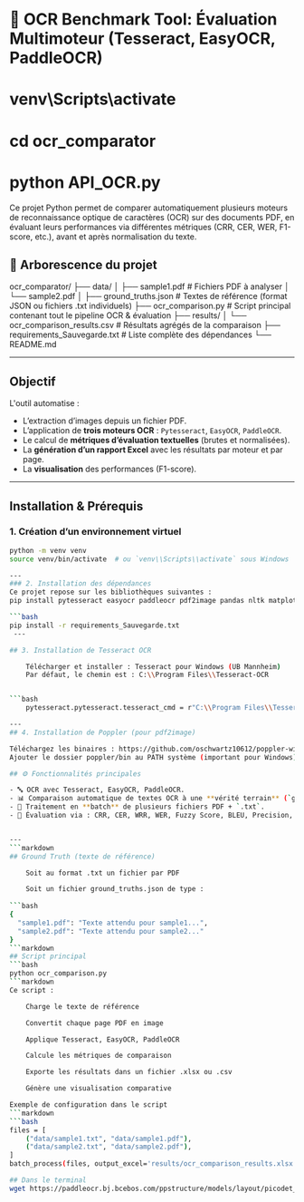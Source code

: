 
# 🔎 OCR Benchmark Tool: Évaluation Multimoteur (Tesseract, EasyOCR, PaddleOCR)

# venv\Scripts\activate
# cd ocr_comparator
# python API_OCR.py
Ce projet Python permet de comparer automatiquement plusieurs moteurs de reconnaissance optique de caractères (OCR) sur des documents PDF, en évaluant leurs performances via différentes métriques (CRR, CER, WER, F1-score, etc.), avant et après normalisation du texte.

## 📂 Arborescence du projet

ocr_comparator/
├── data/
│ ├── sample1.pdf # Fichiers PDF à analyser
│ └── sample2.pdf
│
├── ground_truths.json # Textes de référence (format JSON ou fichiers .txt individuels)
├── ocr_comparison.py # Script principal contenant tout le pipeline OCR & évaluation
├── results/
│ └── ocr_comparison_results.csv # Résultats agrégés de la comparaison
├── requirements_Sauvegarde.txt # Liste complète des dépendances
└── README.md


  
--- 
## Objectif

L'outil automatise :

- L’extraction d’images depuis un fichier PDF.
- L’application de **trois moteurs OCR** : `Pytesseract`, `EasyOCR`, `PaddleOCR`.
- Le calcul de **métriques d’évaluation textuelles** (brutes et normalisées).
- La **génération d’un rapport Excel** avec les résultats par moteur et par page.
- La **visualisation** des performances (F1-score).
  
---
## Installation & Prérequis

### 1. Création d’un environnement virtuel

```bash
python -m venv venv
source venv/bin/activate  # ou `venv\\Scripts\\activate` sous Windows

--- 
### 2. Installation des dépendances
Ce projet repose sur les bibliothèques suivantes :
pip install pytesseract easyocr paddleocr pdf2image pandas nltk matplotlib seaborn fuzzywuzzy python-Levenshtein openpyxl editdistance numpy opencv-python

```bash
pip install -r requirements_Sauvegarde.txt
 ---

## 3. Installation de Tesseract OCR

    Télécharger et installer : Tesseract pour Windows (UB Mannheim)
    Par défaut, le chemin est : C:\\Program Files\\Tesseract-OCR


```bash
    pytesseract.pytesseract.tesseract_cmd = r"C:\\Program Files\\Tesseract-OCR\\tesseract.exe"

--- 
## 4. Installation de Poppler (pour pdf2image)

Téléchargez les binaires : https://github.com/oschwartz10612/poppler-windows/releases/
Ajouter le dossier poppler/bin au PATH système (important pour Windows)

## ⚙️ Fonctionnalités principales

- 🔤 OCR avec Tesseract, EasyOCR, PaddleOCR.
- 📊 Comparaison automatique de textes OCR à une **vérité terrain** (`ground truth`).
- 📁 Traitement en **batch** de plusieurs fichiers PDF + `.txt`.
- 🧪 Évaluation via : CRR, CER, WRR, WER, Fuzzy Score, BLEU, Precision, Recall, F1-score.


---
```markdown
## Ground Truth (texte de référence)

    Soit au format .txt un fichier par PDF

    Soit un fichier ground_truths.json de type :
    
```bash
{
  "sample1.pdf": "Texte attendu pour sample1...",
  "sample2.pdf": "Texte attendu pour sample2..."
}
```markdown
## Script principal
```bash
python ocr_comparison.py
```markdown
Ce script :

    Charge le texte de référence

    Convertit chaque page PDF en image

    Applique Tesseract, EasyOCR, PaddleOCR

    Calcule les métriques de comparaison

    Exporte les résultats dans un fichier .xlsx ou .csv

    Génère une visualisation comparative

Exemple de configuration dans le script
```markdown
```bash
files = [
    ("data/sample1.txt", "data/sample1.pdf"),
    ("data/sample2.txt", "data/sample2.pdf"),
]
batch_process(files, output_excel='results/ocr_comparison_results.xlsx')

## Dans le terminal
wget https://paddleocr.bj.bcebos.com/ppstructure/models/layout/picodet_lcnet_x1_0_fgd_layout_cdla.pdparams
